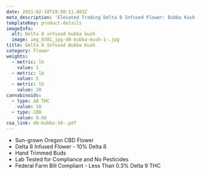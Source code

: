 ```yaml
---
date: 2021-02-18T19:50:11.801Z
meta_description: 'Elevated Trading Delta 8 Infused Flower: Bubba Kush'
templateKey: product-details
imageInfo:
  alt: Delta 8 infused bubba kush
  image: img_0301.jpg-d8-bubba-kush-1-.jpg
title: Delta 8 Infused Bubba Kush
category: Flower
weights:
  - metric: lb
    value: 1
  - metric: lb
    value: 5
  - metric: lb
    value: 20
cannabinoids:
  - type: ∆8 THC
    value: 10
  - type: CBD
    value: 9.66
coa_link: d8-bubba-10-.pdf
---
```


- Sun-grown Oregon CBD Flower
- Delta 8 Infused Flower - 10% Delta 8
- Hand Trimmed Buds
- Lab Tested for Compliance and No Pesticides
- Federal Farm Bill Compliant - Less Than 0.3% Delta 9 THC
